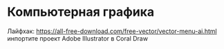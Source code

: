 # Компьютерная графика
Лайфхак: https://all-free-download.com/free-vector/vector-menu-ai.html инпортите проект Adobe Illustrator в Coral Draw
